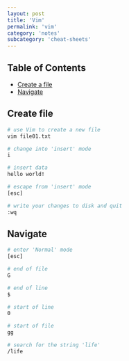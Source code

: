 ```yaml
---
layout: post
title: 'Vim'
permalink: 'vim'
category: 'notes'
subcategory: 'cheat-sheets'
---
```


## Table of Contents
* [Create a file](#create-a-file)
* [Navigate](#navigate)

## Create file
```bash
# use Vim to create a new file
vim file01.txt

# change into 'insert' mode
i

# insert data
hello world!

# escape from 'insert' mode
[esc]

# write your changes to disk and quit
:wq
```

## Navigate
```bash
# enter 'Normal' mode
[esc]

# end of file
G

# end of line
$

# start of line
0

# start of file
gg

# search for the string 'life'
/life
```
